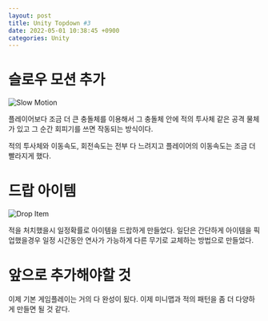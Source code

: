 ```yaml
---
layout: post
title: Unity Topdown #3
date: 2022-05-01 10:38:45 +0900
categories: Unity
---
```


# 슬로우 모션 추가

![Slow Motion](https://imgur.com/Z2Leh1h.gif)

플레이어보다 조금 더 큰 충돌체를 이용해서 그 충돌체 안에 적의 투사체 같은 공격 물체가 있고 그 순간 회피기를 쓰면 작동되는 방식이다.

적의 투사체와 이동속도, 회전속도는 전부 다 느려지고 플레이어의 이동속도는 조금 더 빨라지게 했다.

# 드랍 아이템

![Drop Item](https://imgur.com/XKoDXoj.gif)

적을 처치했을시 일정확률로 아이템을 드랍하게 만들었다. 일단은 간단하게 아이템을 픽업했을경우 일정 시간동안 연사가 가능하게 다른 무기로 교체하는 방법으로 만들었다.

# 앞으로 추가해야할 것
이제 기본 게임플레이는 거의 다 완성이 됬다. 이제 미니맵과 적의 패턴을 좀 더 다양하게 만들면 될 것 같다.